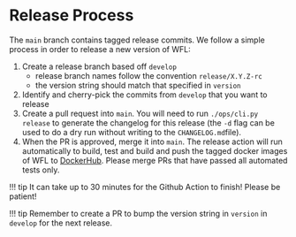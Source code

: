 # Release Process

The `main` branch contains tagged release commits. We follow a simple process
in order to release a new version of WFL:

1. Create a release branch based off `develop`
   - release branch names follow the convention `release/X.Y.Z-rc`
   - the version string should match that specified in `version`
2. Identify and cherry-pick the commits from `develop` that you want to release
3. Create a pull request into `main`. You will need to run
   `./ops/cli.py release` to generate the changelog for this release (the `-d`
   flag can be used to do a dry run without writing to the `CHANGELOG.md`file).
5. When the PR is approved, merge it into `main`. The release action will run
   automatically to build, test and build and push the tagged docker images of
   WFL to [DockerHub](https://hub.docker.com/repository/docker/broadinstitute/workflow-launcher-api).
   Please merge PRs that have passed all automated tests only.

!!! tip
    It can take up to 30 minutes for the Github Action to finish! Please be 
    patient!

!!! tip
    Remember to create a PR to bump the version string in `version` in
    `develop` for the next release.
